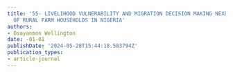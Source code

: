 ```yaml
---
title: '55- LIVELIHOOD VULNERABILITY AND MIGRATION DECISION MAKING NEXUS: THE CASE
  OF RURAL FARM HOUSEHOLDS IN NIGERIA'
authors:
- Osayanmon Wellington
date: -01-01
publishDate: '2024-05-28T15:44:18.583794Z'
publication_types:
- article-journal
---
```

